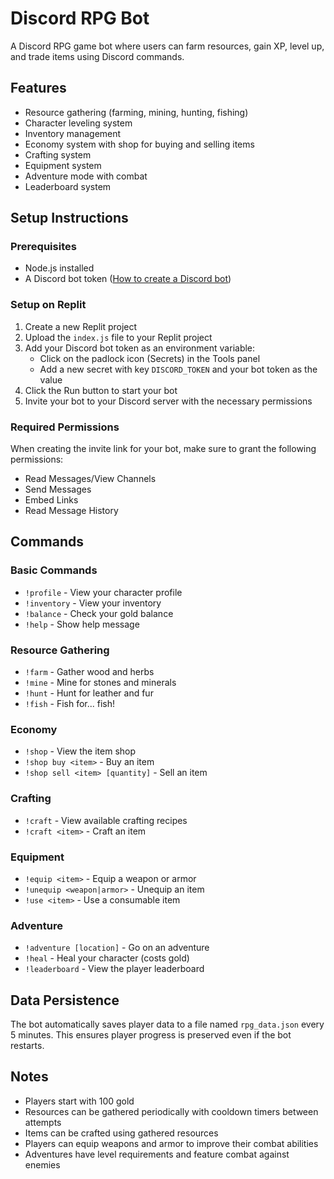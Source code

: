 # Discord RPG Bot

A Discord RPG game bot where users can farm resources, gain XP, level up, and trade items using Discord commands.

## Features

- Resource gathering (farming, mining, hunting, fishing)
- Character leveling system
- Inventory management
- Economy system with shop for buying and selling items
- Crafting system
- Equipment system
- Adventure mode with combat
- Leaderboard system

## Setup Instructions

### Prerequisites

- Node.js installed
- A Discord bot token ([How to create a Discord bot](https://discordjs.guide/preparations/setting-up-a-bot-application.html))

### Setup on Replit

1. Create a new Replit project
2. Upload the `index.js` file to your Replit project
3. Add your Discord bot token as an environment variable:
   - Click on the padlock icon (Secrets) in the Tools panel
   - Add a new secret with key `DISCORD_TOKEN` and your bot token as the value
4. Click the Run button to start your bot
5. Invite your bot to your Discord server with the necessary permissions

### Required Permissions

When creating the invite link for your bot, make sure to grant the following permissions:
- Read Messages/View Channels
- Send Messages
- Embed Links
- Read Message History

## Commands

### Basic Commands
- `!profile` - View your character profile
- `!inventory` - View your inventory
- `!balance` - Check your gold balance
- `!help` - Show help message

### Resource Gathering
- `!farm` - Gather wood and herbs
- `!mine` - Mine for stones and minerals
- `!hunt` - Hunt for leather and fur
- `!fish` - Fish for... fish!

### Economy
- `!shop` - View the item shop
- `!shop buy <item>` - Buy an item
- `!shop sell <item> [quantity]` - Sell an item

### Crafting
- `!craft` - View available crafting recipes
- `!craft <item>` - Craft an item

### Equipment
- `!equip <item>` - Equip a weapon or armor
- `!unequip <weapon|armor>` - Unequip an item
- `!use <item>` - Use a consumable item

### Adventure
- `!adventure [location]` - Go on an adventure
- `!heal` - Heal your character (costs gold)
- `!leaderboard` - View the player leaderboard

## Data Persistence

The bot automatically saves player data to a file named `rpg_data.json` every 5 minutes. This ensures player progress is preserved even if the bot restarts.

## Notes

- Players start with 100 gold
- Resources can be gathered periodically with cooldown timers between attempts
- Items can be crafted using gathered resources
- Players can equip weapons and armor to improve their combat abilities
- Adventures have level requirements and feature combat against enemies

